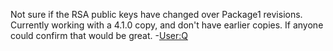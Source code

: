 Not sure if the RSA public keys have changed over Package1 revisions.
Currently working with a 4.1.0 copy, and don't have earlier copies. If
anyone could confirm that would be great. -[User:Q](User:Q "wikilink")
